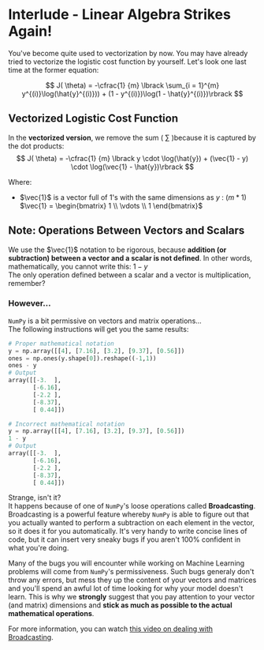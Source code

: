 # Interlude - Linear Algebra Strikes Again!
You've become quite used to vectorization by now. You may have already tried to vectorize the logistic cost function by yourself. Let's look one last time at the former equation:

$$
J( \theta) = -\cfrac{1} {m} \lbrack \sum_{i = 1}^{m} y^{(i)}\log(\hat{y}^{(i)})) + (1 - y^{(i)})\log(1 - \hat{y}^{(i)})\rbrack
$$
## Vectorized Logistic Cost Function
In the **vectorized version**, we remove the sum ( $\sum$ )because it is captured by the dot products:
$$
J( \theta) = -\cfrac{1} {m} \lbrack y \cdot \log(\hat{y}) + (\vec{1} - y) \cdot \log(\vec{1} - \hat{y})\rbrack
$$

Where: 
- $\vec{1}$ is a vector full of $1$'s with the same dimensions as $y$ : $(m * 1)$  
  $\vec{1} = \begin{bmatrix}
    1 \\
    \vdots \\
    1
\end{bmatrix}$

## Note: Operations Between Vectors and Scalars 

We use the $\vec{1}$ notation to be rigorous, because **addition (or subtraction) between a vector and a scalar is not defined**. In other words, mathematically, you cannot write this: $1 - y$  
The only operation defined between a scalar and a vector is multiplication, remember?  

### However...
`NumPy` is a bit permissive on vectors and matrix operations...  
The following instructions will get you the same results:
```python
# Proper mathematical notation
y = np.array([[4], [7.16], [3.2], [9.37], [0.56]])
ones = np.ones(y.shape[0]).reshape((-1,1))
ones - y
# Output
array([[-3.  ],
       [-6.16],
       [-2.2 ],
       [-8.37],
       [ 0.44]])

# Incorrect mathematical notation
y = np.array([[4], [7.16], [3.2], [9.37], [0.56]])
1 - y
# Output
array([[-3.  ],
       [-6.16],
       [-2.2 ],
       [-8.37],
       [ 0.44]])
```
Strange, isn't it?  
It happens because of one of `NumPy`'s loose operations called **Broadcasting**. Broadcasting is a powerful feature whereby `NumPy` is able to figure out that you actually wanted to perform a subtraction on each element in the vector, so it does it for you automatically. It's very handy to write concise lines of code, but it can insert very sneaky bugs if you aren't 100% confident in what you're doing. 

Many of the bugs you will encounter while working on Machine Learning problems will come from `NumPy`'s permissiveness. 
Such bugs generaly don't throw any errors, but mess they up the content of your vectors and matrices and you'll spend an awful lot of time looking for why your model doesn't learn. This is why we **strongly** suggest that you pay attention to your vector (and matrix) dimensions and **stick as much as possible to the actual mathematical operations**.  

For more information, you can watch [this video on dealing with Broadcasting](https://www.youtube.com/watch?v=V2QlTmh6P2Y&t=213s).
